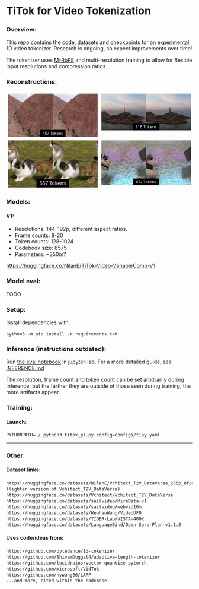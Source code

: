 # TiTok for Video Tokenization
### Overview:
This repo contains the code, datasets and checkpoints for an experimental 1D video tokenizer. Research is ongoing, so expect improvements over time!

The tokenizer uses [M-RoPE](https://arxiv.org/abs/2409.12191) and multi-resolution training to allow for flexible input resolutions and compression ratios.

### Reconstructions:
<div style="display: flex; flex-wrap: wrap; justify-content: center; align-items: flex-start;">
    <img src="assets/TL487.gif" alt="recon_1" style="width: 48%; text-align: center; margin: 1%;">
    <img src="assets/TL218.gif" alt="recon_1" style="width: 48%; text-align: center; margin: 1%;">
    <img src="assets/TL557.gif" alt="recon_1" style="width: 48%; text-align: center; margin: 1%;">
    <img src="assets/TL872.gif" alt="recon_1" style="width: 48%; text-align: center; margin: 1%;">
</div>

### Models:
#### V1:
- Resolutions: 144-192p, different aspect ratios.
- Frame counts: 8-20
- Token counts: 128-1024
- Codebook size: 8575
- Parameters: ~350m?

https://huggingface.co/NilanE/TiTok-Video-VariableComp-V1


### Model eval:
TODO

### Setup:
Install dependencies with:
```
python3 -m pip install -r requirements.txt
```
  
### Inference (instructions outdated):
Run [the eval notebook](inference.ipynb) in jupyter-lab.
For a more detailed guide, see [INFERENCE.md](INFERENCE.md)

The resolution, frame count and token count can be set arbitrarily during inference, but the farther they are outside of those seen during training, the more artifacts appear.


### Training:
#### Launch:
```
PYTHONPATH=./ python3 titok_pl.py config=configs/tiny.yaml
```
---

### Other:
#### Dataset links:
```
https://huggingface.co/datasets/NilanE/Vchitect_T2V_DataVerse_256p_8fps_wds (lighter version of Vchitect_T2V_DataVerse)
https://huggingface.co/datasets/Vchitect/Vchitect_T2V_DataVerse
https://huggingface.co/datasets/sailvideo/MiraData-v1
https://huggingface.co/datasets/sailvideo/webvid10m
https://huggingface.co/datasets/WenhaoWang/VideoUFO
https://huggingface.co/datasets/TIGER-Lab/VISTA-400K
https://huggingface.co/datasets/LanguageBind/Open-Sora-Plan-v1.1.0
```

#### Uses code/ideas from:
```
https://github.com/bytedance/1d-tokenizer
https://github.com/ShivamDuggal4/adaptive-length-tokenizer
https://github.com/lucidrains/vector-quantize-pytorch
https://github.com/microsoft/VidTok
https://github.com/hywang66/LARP
...and more, cited within the codebase.
```
